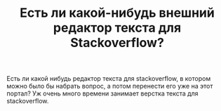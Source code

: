 ﻿---
title: "Есть ли какой-нибудь внешний редактор текста для Stackoverflow?"
se.owner.user_id: 337817
se.owner.display_name: "EfimoffN"
se.owner.link: "https://ru.meta.stackoverflow.com/users/337817/efimoffn"
se.link: "https://ru.meta.stackoverflow.com/questions/10382/%d0%95%d1%81%d1%82%d1%8c-%d0%bb%d0%b8-%d0%ba%d0%b0%d0%ba%d0%be%d0%b9-%d0%bd%d0%b8%d0%b1%d1%83%d0%b4%d1%8c-%d0%b2%d0%bd%d0%b5%d1%88%d0%bd%d0%b8%d0%b9-%d1%80%d0%b5%d0%b4%d0%b0%d0%ba%d1%82%d0%be%d1%80-%d1%82%d0%b5%d0%ba%d1%81%d1%82%d0%b0-%d0%b4%d0%bb%d1%8f-stackoverflow"
se.question_id: 10382
se.post_type: question
---
<p>Есть ли какой нибудь редактор текста для stackoverflow, в котором можно было бы набрать вопрос, а потом перенести его уже на этот портал? Уж очень много времени занимает верстка текста для stackoverflow.</p>
